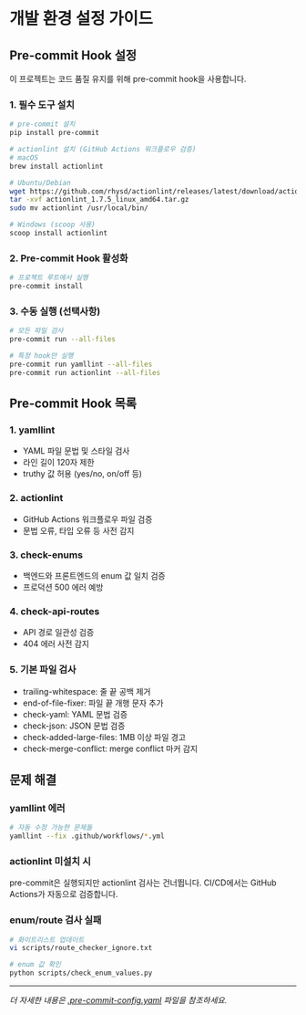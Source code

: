 # 개발 환경 설정 가이드

## Pre-commit Hook 설정

이 프로젝트는 코드 품질 유지를 위해 pre-commit hook을 사용합니다.

### 1. 필수 도구 설치

```bash
# pre-commit 설치
pip install pre-commit

# actionlint 설치 (GitHub Actions 워크플로우 검증)
# macOS
brew install actionlint

# Ubuntu/Debian
wget https://github.com/rhysd/actionlint/releases/latest/download/actionlint_1.7.5_linux_amd64.tar.gz
tar -xvf actionlint_1.7.5_linux_amd64.tar.gz
sudo mv actionlint /usr/local/bin/

# Windows (scoop 사용)
scoop install actionlint
```

### 2. Pre-commit Hook 활성화

```bash
# 프로젝트 루트에서 실행
pre-commit install
```

### 3. 수동 실행 (선택사항)

```bash
# 모든 파일 검사
pre-commit run --all-files

# 특정 hook만 실행
pre-commit run yamllint --all-files
pre-commit run actionlint --all-files
```

## Pre-commit Hook 목록

### 1. **yamllint**
- YAML 파일 문법 및 스타일 검사
- 라인 길이 120자 제한
- truthy 값 허용 (yes/no, on/off 등)

### 2. **actionlint**
- GitHub Actions 워크플로우 파일 검증
- 문법 오류, 타입 오류 등 사전 감지

### 3. **check-enums**
- 백엔드와 프론트엔드의 enum 값 일치 검증
- 프로덕션 500 에러 예방

### 4. **check-api-routes**
- API 경로 일관성 검증
- 404 에러 사전 감지

### 5. **기본 파일 검사**
- trailing-whitespace: 줄 끝 공백 제거
- end-of-file-fixer: 파일 끝 개행 문자 추가
- check-yaml: YAML 문법 검증
- check-json: JSON 문법 검증
- check-added-large-files: 1MB 이상 파일 경고
- check-merge-conflict: merge conflict 마커 감지

## 문제 해결

### yamllint 에러
```bash
# 자동 수정 가능한 문제들
yamllint --fix .github/workflows/*.yml
```

### actionlint 미설치 시
pre-commit은 실행되지만 actionlint 검사는 건너뜁니다.
CI/CD에서는 GitHub Actions가 자동으로 검증합니다.

### enum/route 검사 실패
```bash
# 화이트리스트 업데이트
vi scripts/route_checker_ignore.txt

# enum 값 확인
python scripts/check_enum_values.py
```

---

*더 자세한 내용은 [.pre-commit-config.yaml](../.pre-commit-config.yaml) 파일을 참조하세요.*
